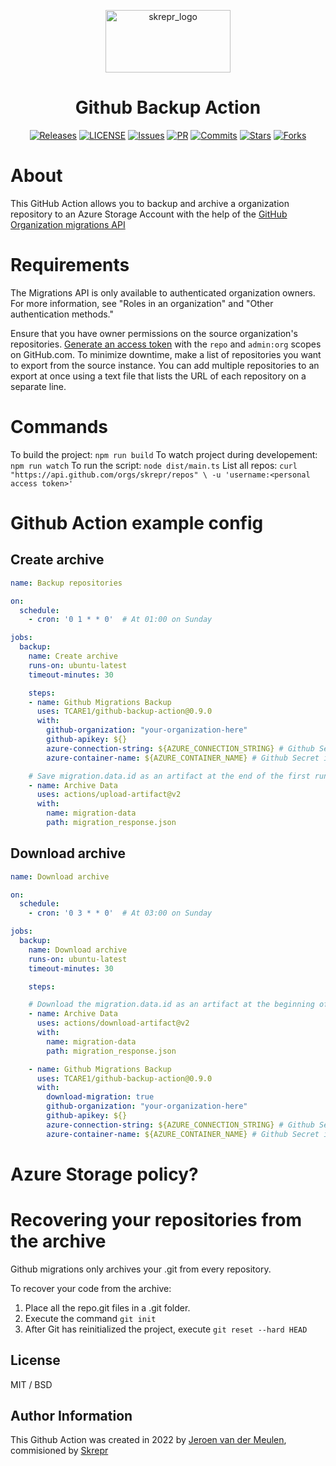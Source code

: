 <a href="https://skrepr.com/">
  <p align="center">
    <img width="200" height="100" src="https://cdn.skrepr.com/logo/skrepr_liggend.svg" alt="skrepr_logo" alt="skrepr" />
  </p>
</a>
<h1 align="center">Github Backup Action</h1>
<div align="center">
  <a href="https://github.com/skrepr/github-backup-action/releases"><img src="https://img.shields.io/github/release/skrepr/github-backup-action.svg" alt="Releases"/></a><a> </a>
  <a href="https://github.com/skrepr/github-backup-action/blob/main/LICENSE"><img src="https://img.shields.io/github/license/skrepr/github-backup-action.svg" alt="LICENSE"/></a><a> </a>
  <a href="https://github.com/skrepr/github-backup-action/issues"><img src="https://img.shields.io/github/issues/skrepr/github-backup-action.svg" alt="Issues"/></a><a> </a>
  <a href="https://github.com/skrepr/github-backup-action/pulls"><img src="https://img.shields.io/github/issues-pr/skrepr/github-backup-action.svg" alt="PR"/></a><a> </a>
  <a href="https://github.com/skrepr/github-backup-action/commits"><img src="https://img.shields.io/github/commit-activity/m/skrepr/github-backup-action" alt="Commits"/></a><a> </a>
  <a href="https://github.com/skrepr/github-backup-action/stars"><img src="https://img.shields.io/github/stars/skrepr/github-backup-action.svg" alt="Stars"/></a><a> </a>
  <a href="https://github.com/skrepr/github-backup-action/releases"><img src="https://img.shields.io/github/forks/skrepr/github-backup-action.svg" alt="Forks"/></a><a> </a>
</div>

# About

This GitHub Action allows you to backup and archive a organization repository to an Azure Storage Account with the help of the [GitHub Organization migrations API](https://docs.github.com/en/rest/migrations/orgs#start-an-organization-migration)

# Requirements

The Migrations API is only available to authenticated organization owners. For more information, see "Roles in an organization" and "Other authentication methods."

Ensure that you have owner permissions on the source organization's repositories.
[Generate an access token](https://docs.github.com/en/enterprise-server@3.6/articles/creating-an-access-token-for-command-line-use) with the `repo` and `admin:org` scopes on GitHub.com.
To minimize downtime, make a list of repositories you want to export from the source instance. You can add multiple repositories to an export at once using a text file that lists the URL of each repository on a separate line.

# Commands

To build the project: `npm run build`
To watch project during developement: `npm run watch`
To run the script: `node dist/main.ts`
List all repos: `curl "https://api.github.com/orgs/skrepr/repos" \
     -u 'username:<personal access token>'`
# Github Action example config

## Create archive

```yaml
name: Backup repositories

on:
  schedule:
    - cron: '0 1 * * 0'  # At 01:00 on Sunday

jobs:
  backup:
    name: Create archive
    runs-on: ubuntu-latest
    timeout-minutes: 30

    steps:
    - name: Github Migrations Backup
      uses: TCARE1/github-backup-action@0.9.0
      with:
        github-organization: "your-organization-here"
        github-apikey: ${}
        azure-connection-string: ${AZURE_CONNECTION_STRING} # Github Secret is advised
        azure-container-name: ${AZURE_CONTAINER_NAME} # Github Secret is advised

    # Save migration.data.id as an artifact at the end of the first run
    - name: Archive Data
      uses: actions/upload-artifact@v2
      with:
        name: migration-data
        path: migration_response.json
```

## Download archive

```yaml
name: Download archive

on:
  schedule:
    - cron: '0 3 * * 0'  # At 03:00 on Sunday

jobs:
  backup:
    name: Download archive
    runs-on: ubuntu-latest
    timeout-minutes: 30

    steps:

    # Download the migration.data.id as an artifact at the beginning of the second run
    - name: Archive Data
      uses: actions/download-artifact@v2
      with:
        name: migration-data
        path: migration_response.json

    - name: Github Migrations Backup
      uses: TCARE1/github-backup-action@0.9.0
      with:
        download-migration: true
        github-organization: "your-organization-here"
        github-apikey: ${}
        azure-connection-string: ${AZURE_CONNECTION_STRING} # Github Secret is advised
        azure-container-name: ${AZURE_CONTAINER_NAME} # Github Secret is advised
```

# Azure Storage policy?


# Recovering your repositories from the archive

Github migrations only archives your .git from every repository.

To recover your code from the archive:

1. Place all the repo.git files in a .git folder.
2. Execute the command `git init`
3. After Git has reinitialized the project, execute `git reset --hard HEAD`


## License

MIT / BSD

## Author Information

This Github Action was created in 2022 by [Jeroen van der Meulen](https://github.com/jeroenvandermeulen), commisioned by [Skrepr](https://skrepr.com)

